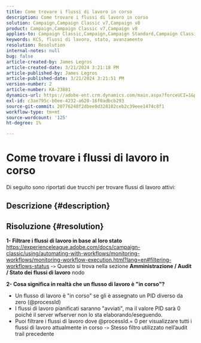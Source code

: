 ```yaml
---
title: Come trovare i flussi di lavoro in corso
description: Come trovare i flussi di lavoro in corso
solution: Campaign,Campaign Classic v7,Campaign v8
product: Campaign,Campaign Classic v7,Campaign v8
applies-to: Campaign Classic,Campaign,Campaign Standard,Campaign Classic v7,Campaign v8
keywords: KCS, flussi di lavoro, stato, avanzamento
resolution: Resolution
internal-notes: null
bug: false
article-created-by: James Legros
article-created-date: 3/21/2024 3:21:18 PM
article-published-by: James Legros
article-published-date: 3/21/2024 3:21:51 PM
version-number: 2
article-number: KA-23881
dynamics-url: https://adobe-ent.crm.dynamics.com/main.aspx?forceUCI=1&pagetype=entityrecord&etn=knowledgearticle&id=1b39a7a7-96e7-ee11-904d-6045bd006704
exl-id: c3ae795c-b0ee-4232-a620-16f0adbcb293
source-git-commit: 20776248f2dbee0d328102ceb2c39eee1474c8f1
workflow-type: tm+mt
source-wordcount: '125'
ht-degree: 1%

---
```


# Come trovare i flussi di lavoro in corso




Di seguito sono riportati due trucchi per trovare flussi di lavoro attivi:

## Descrizione {#description}





## Risoluzione {#resolution}


<b>1- Filtrare i flussi di lavoro in base al loro stato</b>
https://experienceleague.adobe.com/docs/campaign-classic/using/automating-with-workflows/monitoring-workflows/monitoring-workflow-execution.html?lang=en#filtering-workflows-status -`>`  Questo si trova nella sezione <b>Amministrazione / Audit / Stato dei flussi di lavoro</b> nodo

<b>2- Cosa significa in realtà che un flusso di lavoro è &quot;in corso&quot;?</b>
- Un flusso di lavoro è &quot;in corso&quot; se gli è assegnato un PID diverso da zero (@processId)
- I flussi di lavoro pianificati saranno &quot;avviati&quot;, ma il valore PID sarà 0 poiché il server wfserver non lo sta elaborando/eseguendo.
- Puoi filtrare i flussi di lavoro dove @processId.= 0 per visualizzare tutti i flussi di lavoro attualmente in corso -`>`  Stesso filtro utilizzato nell’audit trail precedente
